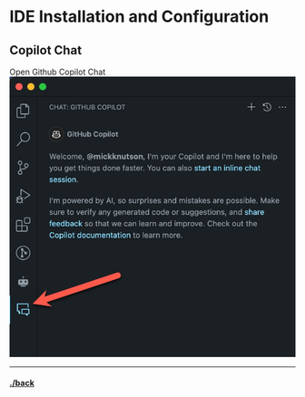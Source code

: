 # IDE Installation and Configuration


## Copilot Chat
Open Github Copilot Chat
![Open GitHub Copilot Chat](../docs/images/chapter.02.open-cpc.jpg)


---

#### [./back](./README.md)
